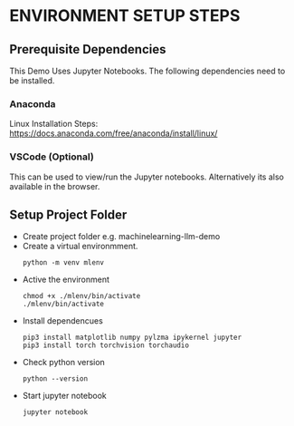 # ENVIRONMENT SETUP STEPS

## Prerequisite Dependencies

This Demo Uses Jupyter Notebooks. The following dependencies need to be installed.

### Anaconda

Linux Installation Steps: https://docs.anaconda.com/free/anaconda/install/linux/

### VSCode (Optional)

This can be used to view/run the Jupyter notebooks. Alternatively its also available in the browser.

## Setup Project Folder

- Create project folder e.g. machinelearning-llm-demo
- Create a virtual environmment.
  ```
  python -m venv mlenv
  ```
- Active the environment
  ```
  chmod +x ./mlenv/bin/activate
  ./mlenv/bin/activate
  ```
- Install dependencues
  ```
  pip3 install matplotlib numpy pylzma ipykernel jupyter
  pip3 install torch torchvision torchaudio
  ```
- Check python version
  ```
  python --version
  ```
- Start jupyter notebook
  ```
  jupyter notebook
  ```
